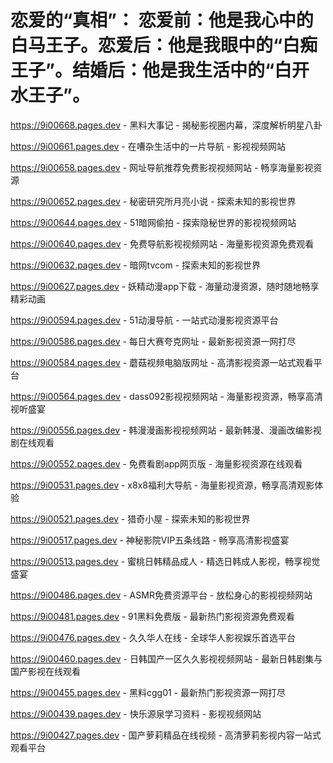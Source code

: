 # 恋爱的“真相”： 恋爱前：他是我心中的白马王子。恋爱后：他是我眼中的“白痴王子”。结婚后：他是我生活中的“白开水王子”。

https://9i00668.pages.dev - 黑料大事记 - 揭秘影视圈内幕，深度解析明星八卦

https://9i00661.pages.dev - 在嘈杂生活中的一片导航 - 影视视频网站

https://9i00658.pages.dev - 网址导航推荐免费影视视频网站 - 畅享海量影视资源

https://9i00652.pages.dev - 秘密研究所月亮小说 - 探索未知的影视世界

https://9i00644.pages.dev - 51暗网偷拍 - 探索隐秘世界的影视视频网站

https://9i00640.pages.dev - 免费导航影视视频网站 - 海量影视资源免费观看

https://9i00632.pages.dev - 暗网tvcom - 探索未知的影视世界

https://9i00627.pages.dev - 妖精动漫app下载 - 海量动漫资源，随时随地畅享精彩动画

https://9i00594.pages.dev - 51动漫导航 - 一站式动漫影视资源平台

https://9i00586.pages.dev - 每日大赛夸克网址 - 最新影视资源一网打尽

https://9i00584.pages.dev - 蘑菇视频电脑版网址 - 高清影视资源一站式观看平台

https://9i00564.pages.dev - dass092影视视频网站 - 海量影视资源，畅享高清视听盛宴

https://9i00556.pages.dev - 韩漫漫画影视视频网站 - 最新韩漫、漫画改编影视剧在线观看

https://9i00552.pages.dev - 免费看剧app网页版 - 海量影视资源在线观看

https://9i00531.pages.dev - x8x8福利大导航 - 海量影视资源，畅享高清观影体验

https://9i00521.pages.dev - 猎奇小屋 - 探索未知的影视世界

https://9i00517.pages.dev - 神秘影院VIP五条线路 - 畅享高清影视盛宴

https://9i00513.pages.dev - 蜜桃日韩精品成人 - 精选日韩成人影视，畅享视觉盛宴

https://9i00486.pages.dev - ASMR免费资源平台 - 放松身心的影视视频网站

https://9i00481.pages.dev - 91黑料免费版 - 最新热门影视资源免费观看

https://9i00476.pages.dev - 久久华人在线 - 全球华人影视娱乐首选平台

https://9i00460.pages.dev - 日韩国产一区久久影视视频网站 - 最新日韩剧集与国产影视在线观看

https://9i00455.pages.dev - 黑料cgg01 - 最新热门影视资源一网打尽

https://9i00439.pages.dev - 快乐源泉学习资料 - 影视视频网站

https://9i00427.pages.dev - 国产萝莉精品在线视频 - 高清萝莉影视内容一站式观看平台
